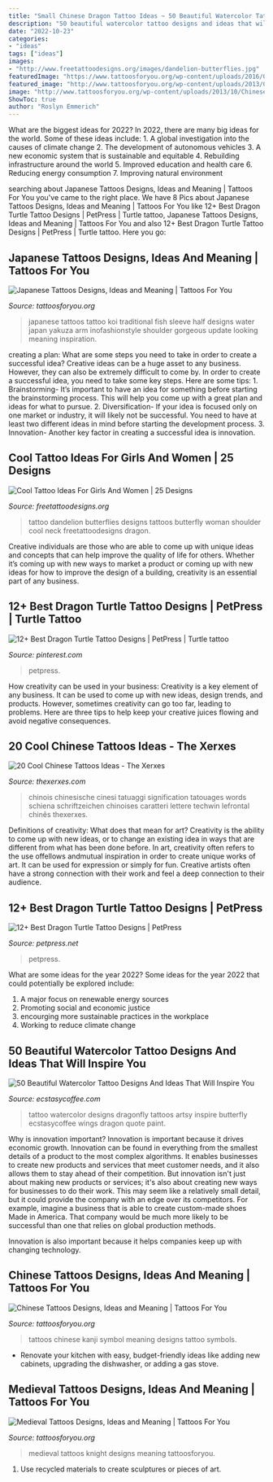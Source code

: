 ```yaml
---
title: "Small Chinese Dragon Tattoo Ideas ~ 50 Beautiful Watercolor Tattoo Designs And Ideas That Will Inspire You"
description: "50 beautiful watercolor tattoo designs and ideas that will inspire you"
date: "2022-10-23"
categories:
- "ideas"
tags: ["ideas"]
images:
- "http://www.freetattoodesigns.org/images/dandelion-butterflies.jpg"
featuredImage: "https://www.tattoosforyou.org/wp-content/uploads/2016/03/Medieval-Tattoos-Images.jpg"
featured_image: "http://www.tattoosforyou.org/wp-content/uploads/2013/09/Japanese-Half-Sleeve-Tattoos.jpg"
image: "http://www.tattoosforyou.org/wp-content/uploads/2013/10/Chinese-Symbol-Tattoos.jpg"
ShowToc: true
author: "Roslyn Emmerich"
---
```



What are the biggest ideas for 2022?
In 2022, there are many big ideas for the world. Some of these ideas include: 1. A global investigation into the causes of climate change 2. The development of autonomous vehicles 3. A new economic system that is sustainable and equitable 4. Rebuilding infrastructure around the world 5. Improved education and health care 6. Reducing energy consumption 7. Improving natural environment 
	

		
searching about Japanese Tattoos Designs, Ideas and Meaning | Tattoos For You you've came to the right place. We have 8 Pics about Japanese Tattoos Designs, Ideas and Meaning | Tattoos For You like 12+ Best Dragon Turtle Tattoo Designs | PetPress | Turtle tattoo, Japanese Tattoos Designs, Ideas and Meaning | Tattoos For You and also 12+ Best Dragon Turtle Tattoo Designs | PetPress | Turtle tattoo. Here you go:
		
    
## Japanese Tattoos Designs, Ideas And Meaning | Tattoos For You

<img loading=lazy src="http://www.tattoosforyou.org/wp-content/uploads/2013/09/Japanese-Half-Sleeve-Tattoos.jpg" onerror="this.onerror=null;this.src='https://tse4.mm.bing.net/th?id=OIP.TYW5XVCpoxdlYwLwWnXxlAHaLK&amp;pid=15.1';" alt="Japanese Tattoos Designs, Ideas and Meaning | Tattoos For You">

_Source: tattoosforyou.org_

>japanese tattoos tattoo koi traditional fish sleeve half designs water japan yakuza arm inofashionstyle shoulder gorgeous update looking meaning inspiration. 

	

creating a plan: What are some steps you need to take in order to create a successful idea?
Creative ideas can be a huge asset to any business. However, they can also be extremely difficult to come by. In order to create a successful idea, you need to take some key steps. Here are some tips: 1. Brainstorming- It’s important to have an idea for something before starting the brainstorming process. This will help you come up with a great plan and ideas for what to pursue. 2. Diversification- If your idea is focused only on one market or industry, it will likely not be successful. You need to have at least two different ideas in mind before starting the development process. 3. Innovation- Another key factor in creating a successful idea is innovation.

    
## Cool Tattoo Ideas For Girls And Women | 25 Designs

<img loading=lazy src="http://www.freetattoodesigns.org/images/dandelion-butterflies.jpg" onerror="this.onerror=null;this.src='https://tse1.mm.bing.net/th?id=OIP.Mnu43Ib_6lhG_42xlN-BJQHaLO&amp;pid=15.1';" alt="Cool Tattoo Ideas For Girls And Women | 25 Designs">

_Source: freetattoodesigns.org_

>tattoo dandelion butterflies designs tattoos butterfly woman shoulder cool neck freetattoodesigns dragon. 

	

Creative individuals are those who are able to come up with unique ideas and concepts that can help improve the quality of life for others. Whether it’s coming up with new ways to market a product or coming up with new ideas for how to improve the design of a building, creativity is an essential part of any business.

    
## 12+ Best Dragon Turtle Tattoo Designs | PetPress | Turtle Tattoo

<img loading=lazy src="https://i.pinimg.com/736x/ce/82/58/ce8258ea11c307672044cac73b94a206.jpg" onerror="this.onerror=null;this.src='https://tse4.mm.bing.net/th?id=OIP.6PGt5fy8KFZ2sPf128E92AHaJ3&amp;pid=15.1';" alt="12+ Best Dragon Turtle Tattoo Designs | PetPress | Turtle tattoo">

_Source: pinterest.com_

>petpress. 

	

How creativity can be used in your business:
Creativity is a key element of any business. It can be used to come up with new ideas, design trends, and products. However, sometimes creativity can go too far, leading to problems. Here are three tips to help keep your creative juices flowing and avoid negative consequences.

    
## 20 Cool Chinese Tattoos Ideas - The Xerxes

<img loading=lazy src="https://www.thexerxes.com/wp-content/uploads/2016/02/Chinese-Tattoo-Designs.jpg" onerror="this.onerror=null;this.src='https://tse4.mm.bing.net/th?id=OIP.0JVTPYJJVK0bOdXaI9pB7QHaLH&amp;pid=15.1';" alt="20 Cool Chinese Tattoos Ideas - The Xerxes">

_Source: thexerxes.com_

>chinois chinesische cinesi tatuaggi signification tatouages words schiena schriftzeichen chinoises caratteri lettere techwin lefrontal chinês thexerxes. 

	

Definitions of creativity: What does that mean for art?
Creativity is the ability to come up with new ideas, or to change an existing idea in ways that are different from what has been done before. In art, creativity often refers to the use offellows andmutual inspiration in order to create unique works of art. It can be used for expression or simply for fun. Creative artists often have a strong connection with their work and feel a deep connection to their audience.

    
## 12+ Best Dragon Turtle Tattoo Designs | PetPress

<img loading=lazy src="https://petpress.net/wp-content/uploads/2020/04/dragon-turtle-tattoo-leg-scaled.jpg" onerror="this.onerror=null;this.src='https://tse3.mm.bing.net/th?id=OIP.dkVrJ0Q0DCBUOpRQDCOA3wHaJ4&amp;pid=15.1';" alt="12+ Best Dragon Turtle Tattoo Designs | PetPress">

_Source: petpress.net_

>petpress. 

	

What are some ideas for the year 2022?
Some ideas for the year 2022 that could potentially be explored include: 
1. A major focus on renewable energy sources 
2. Promoting social and economic justice 
3. encourging more sustainable practices in the workplace 
4. Working to reduce climate change 

    
## 50 Beautiful Watercolor Tattoo Designs And Ideas That Will Inspire You

<img loading=lazy src="http://www.ecstasycoffee.com/wp-content/uploads/2016/08/Watercolor-Dragonfly-Tattoo.jpg" onerror="this.onerror=null;this.src='https://tse2.mm.bing.net/th?id=OIP.bQ7cZDdrhWz_k0oOaqyDiAHaJ4&amp;pid=15.1';" alt="50 Beautiful Watercolor Tattoo Designs And Ideas That Will Inspire You">

_Source: ecstasycoffee.com_

>tattoo watercolor designs dragonfly tattoos artsy inspire butterfly ecstasycoffee wings dragon quote paint. 

	

Why is innovation important?
Innovation is important because it drives economic growth. Innovation can be found in everything from the smallest details of a product to the most complex algorithms. It enables businesses to create new products and services that meet customer needs, and it also allows them to stay ahead of their competition.
But innovation isn't just about making new products or services; it's also about creating new ways for businesses to do their work. This may seem like a relatively small detail, but it could provide the company with an edge over its competitors. For example, imagine a business that is able to create custom-made shoes Made in America. That company would be much more likely to be successful than one that relies on global production methods.

Innovation is also important because it helps companies keep up with changing technology.

    
## Chinese Tattoos Designs, Ideas And Meaning | Tattoos For You

<img loading=lazy src="http://www.tattoosforyou.org/wp-content/uploads/2013/10/Chinese-Symbol-Tattoos.jpg" onerror="this.onerror=null;this.src='https://tse4.mm.bing.net/th?id=OIP.MMIP2iy8Xg14ljEoqUQPTgHaJ4&amp;pid=15.1';" alt="Chinese Tattoos Designs, Ideas and Meaning | Tattoos For You">

_Source: tattoosforyou.org_

>tattoos chinese kanji symbol meaning designs tattoo symbols. 

	

- Renovate your kitchen with easy, budget-friendly ideas like adding new cabinets, upgrading the dishwasher, or adding a gas stove.

    
## Medieval Tattoos Designs, Ideas And Meaning | Tattoos For You

<img loading=lazy src="https://www.tattoosforyou.org/wp-content/uploads/2016/03/Medieval-Tattoos-Images.jpg" onerror="this.onerror=null;this.src='https://tse2.mm.bing.net/th?id=OIP.DMxcRh73r1XHniseAGuE8QHaJ4&amp;pid=15.1';" alt="Medieval Tattoos Designs, Ideas and Meaning | Tattoos For You">

_Source: tattoosforyou.org_

>medieval tattoos knight designs meaning tattoosforyou. 

	

1. Use recycled materials to create sculptures or pieces of art.

